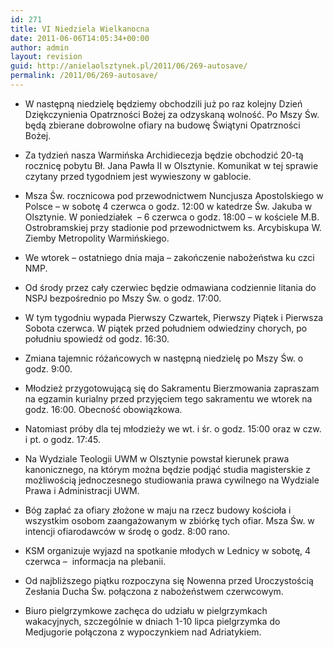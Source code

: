 ```yaml
---
id: 271
title: VI Niedziela Wielkanocna
date: 2011-06-06T14:05:34+00:00
author: admin
layout: revision
guid: http://anielaolsztynek.pl/2011/06/269-autosave/
permalink: /2011/06/269-autosave/
---
```

  * <div id="_mcePaste">
      W następną niedzielę będziemy obchodzili już po raz kolejny Dzień Dziękczynienia Opatrzności Bożej za odzyskaną wolność. Po Mszy Św. będą zbierane dobrowolne ofiary na budowę Świątyni Opatrzności Bożej.
    </div>

  * Za tydzień nasza Warmińska Archidiecezja będzie obchodzić 20-tą rocznicę pobytu Bł. Jana Pawła II w Olsztynie. Komunikat w tej sprawie czytany przed tygodniem jest wywieszony w gablocie.
  * Msza Św. rocznicowa pod przewodnictwem Nuncjusza Apostolskiego w Polsce – w sobotę 4 czerwca o godz. 12:00 w katedrze Św. Jakuba w Olsztynie. W poniedziałek  – 6 czerwca o godz. 18:00 &#8211; w kościele M.B. Ostrobramskiej przy stadionie pod przewodnictwem ks. Arcybiskupa W. Ziemby Metropolity Warmińskiego.
  * We wtorek &#8211; ostatniego dnia maja &#8211; zakończenie nabożeństwa ku czci NMP.
  * Od środy przez cały czerwiec będzie odmawiana codziennie litania do NSPJ bezpośrednio po Mszy Św. o godz. 17:00.
  * W tym tygodniu wypada Pierwszy Czwartek, Pierwszy Piątek i Pierwsza Sobota czerwca. W piątek przed południem odwiedziny chorych, po południu spowiedź od godz. 16:30.
  * Zmiana tajemnic różańcowych w następną niedzielę po Mszy Św. o godz. 9:00.
  * Młodzież przygotowującą się do Sakramentu Bierzmowania zapraszam na egzamin kurialny przed przyjęciem tego sakramentu we wtorek na godz. 16:00. Obecność obowiązkowa.
  * Natomiast próby dla tej młodzieży we wt. i śr. o godz. 15:00 oraz w czw. i pt. o godz. 17:45.
  * Na Wydziale Teologii UWM w Olsztynie powstał kierunek prawa kanonicznego, na którym można będzie podjąć studia magisterskie z możliwością jednoczesnego studiowania prawa cywilnego na Wydziale Prawa i Administracji UWM.
  * Bóg zapłać za ofiary złożone w maju na rzecz budowy kościoła i wszystkim osobom zaangażowanym w zbiórkę tych ofiar. Msza Św. w intencji ofiarodawców w środę o godz. 8:00 rano.
  * KSM organizuje wyjazd na spotkanie młodych w Lednicy w sobotę, 4 czerwca –  informacja na plebanii.
  * Od najbliższego piątku rozpoczyna się Nowenna przed Uroczystością Zesłania Ducha Św. połączona z nabożeństwem czerwcowym.
  * Biuro pielgrzymkowe zachęca do udziału w pielgrzymkach wakacyjnych, szczególnie w dniach 1-10 lipca pielgrzymka do Medjugorie połączona z wypoczynkiem nad Adriatykiem.
